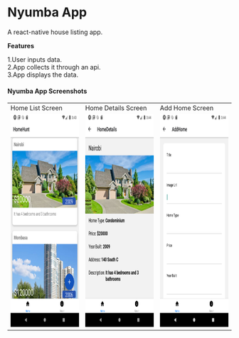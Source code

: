 # Nyumba App
A react-native house listing app.

**Features**

1.User inputs data.<br/>
2.App collects it through an api.<br/>
3.App displays the data.
#### Nyumba App Screenshots

<table>
  <tr>
    <td>Home List Screen</td>
     <td>Home Details Screen</td>
     <td>Add Home Screen</td>
  </tr>
  <tr>
    <td><img src="https://github.com/code-ninja-james/Nyumba/blob/main/client/assets/Screenshots/HomeHunt.png" width=270 height=480></td>
    <td><img src="https://github.com/code-ninja-james/Nyumba/blob/main/client/assets/Screenshots/HomeDetails.png" width=270 height=480></td>
    <td><img src="https://github.com/code-ninja-james/Nyumba/blob/main/client/assets/Screenshots/AddHome.png" width=270 height=480></td>
  </tr>
 </table>

